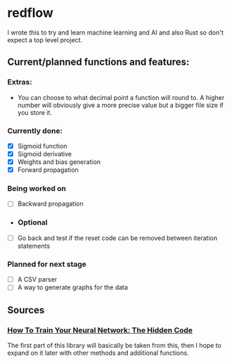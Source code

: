 # redflow
I wrote this to try and learn machine learning and AI and also Rust so don't expect a top level project.

## Current/planned functions and features:
### Extras:
- You can choose to what decimal point a function will round to. A higher number will obviously give a more precise value but a bigger file size if you store it.
### Currently done:
- [x] Sigmoid function
- [x] Sigmoid derivative
- [x] Weights and bias generation
- [x] Forward propagation

### Being worked on
- [ ] Backward propagation
- ### Optional
- [ ] Go back and test if the reset code can be removed between iteration statements

### Planned for next stage
- [ ] A CSV parser
- [ ] A way to generate graphs for the data

## Sources
### [How To Train Your Neural Network: The Hidden Code](https://towardsdatascience.com/how-to-train-your-artificial-intelligence-the-hidden-code-20cb3a35e1d6)
The first part of this library will basically be taken from this, then I hope to expand on it later with other methods and additional functions.